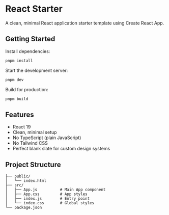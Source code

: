 # React Starter

A clean, minimal React application starter template using Create React App.

## Getting Started

Install dependencies:
```bash
pnpm install
```

Start the development server:
```bash
pnpm dev
```

Build for production:
```bash
pnpm build
```

## Features

- React 19
- Clean, minimal setup
- No TypeScript (plain JavaScript)
- No Tailwind CSS
- Perfect blank slate for custom design systems

## Project Structure

```
├── public/
│   └── index.html
├── src/
│   ├── App.js          # Main App component
│   ├── App.css         # App styles
│   ├── index.js        # Entry point
│   └── index.css       # Global styles
└── package.json
```
